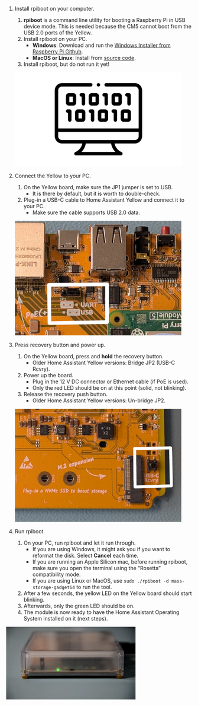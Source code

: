 
1. Install rpiboot on your computer.

   1. **rpiboot** is a command line utility for booting a Raspberry Pi in USB device mode. This is needed because the CM5 cannot boot from the USB 2.0 ports of the Yellow.
   2. Install rpiboot on your PC.
      - **Windows**: Download and run the [Windows Installer from Raspberry Pi Github](https://github.com/raspberrypi/usbboot/raw/master/win32/rpiboot_setup.exe).
      - **MacOS or Linux**: Install from [source code](https://github.com/raspberrypi/usbboot?tab=readme-ov-file#building).
   3. Install rpiboot, but do not run it yet!

    ![source_code.png](/static/img/yellow/source_code.png)

2. Connect the Yellow to your PC.

   1. On the Yellow board, make sure the JP1 jumper is set to USB.
      - It is there by default, but it is worth to double-check.
   2. Plug-in a USB-C cable to Home Assistant Yellow and connect it to your PC.
      - Make sure the cable supports USB 2.0 data.

   ![yellow_jp1_to_usb.png](/static/img/yellow/yellow_jp1_to_usb.png)

3. Press recovery button and power up.

   1. On the Yellow board, press and **hold** the recovery button.
      - Older Home Assistant Yellow versions: Bridge JP2 (USB-C Rcvry).
   2. Power up the board.
      - Plug in the 12 V DC connector or Ethernet cable (if PoE is used).
      - Only the red LED should be on at this point (solid, not blinking).
   3. Release the recovery push button.
      - Older Home Assistant Yellow versions: Un-bridge JP2.

    ![yellow_usb_recovery_button.png](/static/img/yellow/yellow_usb_recovery_button.png)

4. Run rpiboot

   1. On your PC, run rpiboot and let it run through.
      - If you are using Windows, it might ask you if you want to reformat the disk. Select **Cancel** each time.
      - If you are running an Apple Silicon mac, before running rpiboot, make sure you open the terminal using the “Rosetta” compatibility mode.
      - If you are using Linux or MacOS, use `sudo ./rpiboot -d mass-storage-gadget64` to run the tool.
   2. After a few seconds, the yellow LED on the Yellow board should start blinking.
   3. Afterwards, only the green LED should be on.
   4. The module is now ready to have the Home Assistant Operating System installed on it (next steps).

  ![led-pattern-install-green.png](/static/img/yellow/led-pattern-install-green.png)
